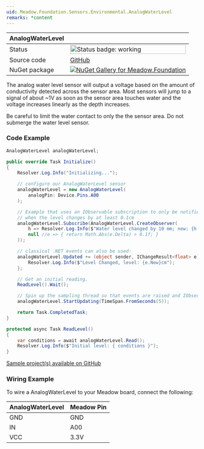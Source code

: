 ```yaml
---
uid: Meadow.Foundation.Sensors.Environmental.AnalogWaterLevel
remarks: *content
---
```


| AnalogWaterLevel | |
|--------|--------|
| Status | <img src="https://img.shields.io/badge/Working-brightgreen" style="width: auto; height: -webkit-fill-available;" alt="Status badge: working" /> |
| Source code | [GitHub](https://github.com/WildernessLabs/Meadow.Foundation/tree/main/Source/Meadow.Foundation.Core/Sensors/Environmental) |
| NuGet package | <a href="https://www.nuget.org/packages/Meadow.Foundation/" target="_blank"><img src="https://img.shields.io/nuget/v/Meadow.Foundation.svg?label=Meadow.Foundation" alt="NuGet Gallery for Meadow.Foundation" /></a> |

The analog water level sensor will output a voltage based on the amount of conductivity detected across the sensor area. Most sensors will jump to a signal of about ~1V as soon as the sensor area touches water and the voltage increases linearly as the depth increases. 

Be careful to limit the water contact to only the the sensor area. Do not submerge the water level sensor.

### Code Example

```csharp
AnalogWaterLevel analogWaterLevel;

public override Task Initialize()
{
    Resolver.Log.Info("Initializing...");

    // configure our AnalogWaterLevel sensor
    analogWaterLevel = new AnalogWaterLevel(
        analogPin: Device.Pins.A00
    );

    // Example that uses an IObservable subscription to only be notified
    // when the level changes by at least 0.1cm
    analogWaterLevel.Subscribe(AnalogWaterLevel.CreateObserver(
        h => Resolver.Log.Info($"Water level changed by 10 mm; new: {h.New}, old: {h.Old}"),
        null //e => { return Math.Abs(e.Delta) > 0.1f; }
    ));

    // classical .NET events can also be used:
    analogWaterLevel.Updated += (object sender, IChangeResult<float> e) => {
        Resolver.Log.Info($"Level Changed, level: {e.New}cm");
    };

    // Get an initial reading.
    ReadLevel().Wait();

    // Spin up the sampling thread so that events are raised and IObservable notifications are sent.
    analogWaterLevel.StartUpdating(TimeSpan.FromSeconds(5));

    return Task.CompletedTask;
}

protected async Task ReadLevel()
{
    var conditions = await analogWaterLevel.Read();
    Resolver.Log.Info($"Initial level: { conditions }");
}

```

[Sample project(s) available on GitHub](https://github.com/WildernessLabs/Meadow.Foundation/tree/main/Source/Meadow.Foundation.Core.Samples/Sensors.Environmental.AnalogWaterLevel_Sample)

### Wiring Example

To wire a AnalogWaterLevel to your Meadow board, connect the following:

| AnalogWaterLevel | Meadow Pin |
|-------|------------|
| GND   | GND        |
| IN    | A00        |
| VCC   | 3.3V       |
